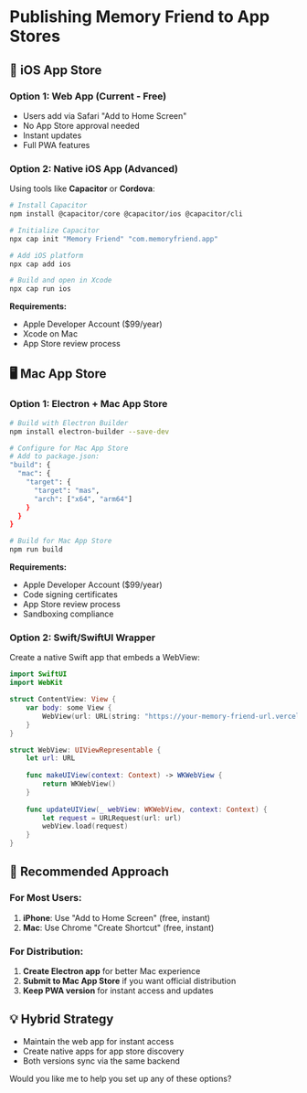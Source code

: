 # Publishing Memory Friend to App Stores

## 📱 iOS App Store

### Option 1: Web App (Current - Free)
- Users add via Safari "Add to Home Screen"
- No App Store approval needed
- Instant updates
- Full PWA features

### Option 2: Native iOS App (Advanced)
Using tools like **Capacitor** or **Cordova**:

```bash
# Install Capacitor
npm install @capacitor/core @capacitor/ios @capacitor/cli

# Initialize Capacitor
npx cap init "Memory Friend" "com.memoryfriend.app"

# Add iOS platform
npx cap add ios

# Build and open in Xcode
npx cap run ios
```

**Requirements:**
- Apple Developer Account ($99/year)
- Xcode on Mac
- App Store review process

## 🖥️ Mac App Store

### Option 1: Electron + Mac App Store
```bash
# Build with Electron Builder
npm install electron-builder --save-dev

# Configure for Mac App Store
# Add to package.json:
"build": {
  "mac": {
    "target": {
      "target": "mas",
      "arch": ["x64", "arm64"]
    }
  }
}

# Build for Mac App Store
npm run build
```

**Requirements:**
- Apple Developer Account ($99/year)
- Code signing certificates
- App Store review process
- Sandboxing compliance

### Option 2: Swift/SwiftUI Wrapper
Create a native Swift app that embeds a WebView:

```swift
import SwiftUI
import WebKit

struct ContentView: View {
    var body: some View {
        WebView(url: URL(string: "https://your-memory-friend-url.vercel.app")!)
    }
}

struct WebView: UIViewRepresentable {
    let url: URL
    
    func makeUIView(context: Context) -> WKWebView {
        return WKWebView()
    }
    
    func updateUIView(_ webView: WKWebView, context: Context) {
        let request = URLRequest(url: url)
        webView.load(request)
    }
}
```

## 🚀 Recommended Approach

### For Most Users:
1. **iPhone**: Use "Add to Home Screen" (free, instant)
2. **Mac**: Use Chrome "Create Shortcut" (free, instant)

### For Distribution:
1. **Create Electron app** for better Mac experience
2. **Submit to Mac App Store** if you want official distribution
3. **Keep PWA version** for instant access and updates

## 💡 Hybrid Strategy
- Maintain the web app for instant access
- Create native apps for app store discovery
- Both versions sync via the same backend

Would you like me to help you set up any of these options?